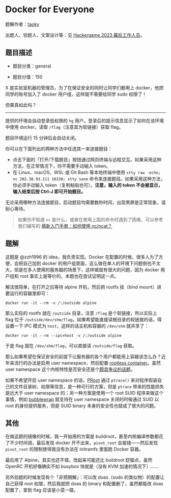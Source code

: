 # Docker for Everyone

题解作者：[taoky](https://github.com/taoky)

出题人、验题人、文案设计等：见 [Hackergame 2023 幕后工作人员](../../credits.pdf)。

## 题目描述

- 题目分类：general

- 题目分值：150

X 是实验室机器的管理员，为了在保证安全的同时让同学们都用上 docker，他把同学的账号加入了 docker 用户组，这样就不需要给同学 sudo 权限了！

但果真如此吗？

---

提供的环境会自动登录低权限的 `hg` 用户。登录后的提示信息显示了如何在该环境中使用 docker。读取 `/flag`（注意其为软链接）获取 flag。

题目环境运行 15 分钟后会自动关闭。

你可以在下面列出的两种方法中任选其一来连接题目：

- 点击下面的「打开/下载题目」按钮通过网页终端与远程交互。如果采用这种方法，在正常情况下，你不需要手动输入 token。
- 在 Linux、macOS、WSL 或 Git Bash 等本地终端中使用 `stty raw -echo; nc 202.38.93.111 10338; stty sane` 命令来连接题目。如果采用这种方法，你必须手动输入 token（复制粘贴也可）。**注意，输入的 token 不会被显示，输入结束后按 Ctrl-J 即可开始题目。**

无论采用哪种方法连接题目，启动题目均需要数秒时间，出现黑屏是正常现象，请耐心等待。

> 如果你不知道 `nc` 是什么，或者在使用上面的命令时遇到了困难，可以参考我们编写的 [萌新入门手册：如何使用 nc/ncat？](https://lug.ustc.edu.cn/planet/2019/09/how-to-use-nc/)

## 题解

这题是 @zzh1996 的 idea，我负责实现。Docker 在配置的时候，很多人为了方便，会把自己加到 docker 的用户组里面，这么做在单人的环境下问题倒也不太大，但是在多人使用的服务器的场景下，这样做就有很大的问题，因为 docker 用户组和 root 事实上是等价的，本题也在尝试证明这一点。

解法很简单，在打开之后等待 alpine 开机，然后把 rootfs 挂（bind mount）进要运行的容器里即可：

```
docker run -it --rm -v /:/outside alpine
```

那么实际的 rootfs 就在 `/outside` 目录，注意 `/flag` 是个软链接，所以实际上 flag 位于 `/outside/dev/shm/flag`。如果希望能直接读根目录的软链接的话，得设置一下 IPC 模式为 `host`，这样的话主机和容器的 `/dev/shm` 就共享了：

```
docker run -it --rm --ipc=host -v /:/outside alpine
```

于是 flag 就在 `/dev/shm/flag`，可以直接读 `/outside/flag` 获取。

那么如果希望在保证安全的前提下让服务器的各个用户都能用上容器该怎么办？近年来流行的办法是启用 user namespace，然后配置 [rootless container](https://rootlesscontaine.rs/)。虽然 user namespace 这个内核特性是否安全还是个[颇具争议的话题](https://security.stackexchange.com/questions/209529/what-does-enabling-kernel-unprivileged-userns-clone-do)。

如果不希望开启 user namespace 的话，[PRoot](https://github.com/proot-me/PRoot/) 通过 `ptrace()` 来对程序假装自己的文件目录树、权限等信息，是一种可行的方案，但是 `ptrace` 带来的性能损失是远大于 user namespace 的；另一种方案是使用一个 root SUID 程序来做这个事情，例如 [bubblewrap](https://github.com/containers/bubblewrap) 就支持在 user namespace 关闭的时候通过 SUID 以 root 的身份提供服务，但是 SUID binary 本身的安全性也就成了很大的问题。

## 其他

在做这题的镜像的时候，我一开始用的方案是 buildroot，甚至内核编译参数都花了不少时间调，最后发现 docker 开不出来，`pivot_root` 会报错——然后发现 `pivot_root` 的限制使得我没有办法在 initramfs 里面跑 Docker 容器。

最后用了 Alpine，其实也还不错，改起来可能还比 buildroot 舒服点，虽然 OpenRC 开机好像确实不如 busybox 快就是（没有 KVM 加速的情况下）……

另外验题的时候发现有个「非预期解」：可以改 doas（sudo 的类似物）的配置让自己获得 root 权限，然后我就把 doas 的 binary 和配置删了，虽然都能改 doas 配置了，拿到 flag 应该是小菜一碟。

